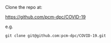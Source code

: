 Clone the repo at:

https://github.com/pcm-dpc/COVID-19

e.g.

```
git clone git@github.com:pcm-dpc/COVID-19.git
```